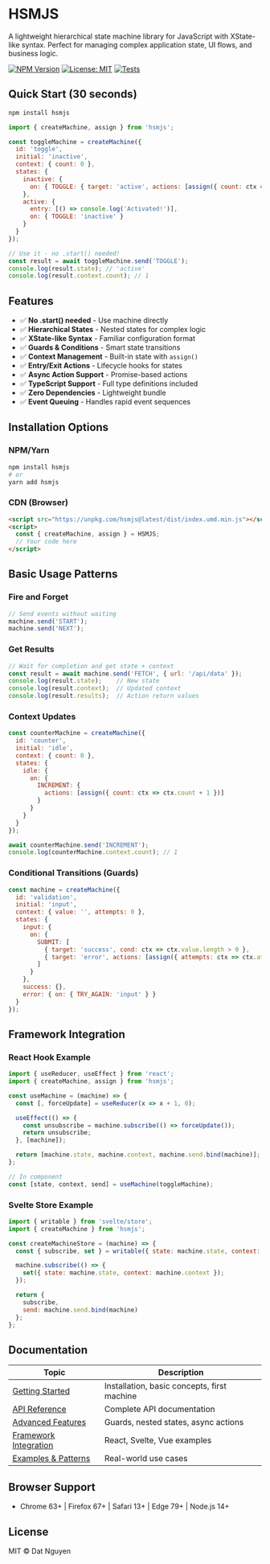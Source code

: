 # HSMJS

A lightweight hierarchical state machine library for JavaScript with XState-like syntax. Perfect for managing complex application state, UI flows, and business logic.

[![NPM Version](https://img.shields.io/npm/v/hsmjs.svg)](https://www.npmjs.com/package/hsmjs)
[![License: MIT](https://img.shields.io/badge/License-MIT-yellow.svg)](https://opensource.org/licenses/MIT)
[![Tests](https://github.com/your-username/hsmjs/workflows/Tests/badge.svg)](https://github.com/your-username/hsmjs/actions)

## Quick Start (30 seconds)

```bash
npm install hsmjs
```

```javascript
import { createMachine, assign } from 'hsmjs';

const toggleMachine = createMachine({
  id: 'toggle',
  initial: 'inactive',
  context: { count: 0 },
  states: {
    inactive: {
      on: { TOGGLE: { target: 'active', actions: [assign({ count: ctx => ctx.count + 1 })] } }
    },
    active: {
      entry: [() => console.log('Activated!')],
      on: { TOGGLE: 'inactive' }
    }
  }
});

// Use it - no .start() needed!
const result = await toggleMachine.send('TOGGLE');
console.log(result.state); // 'active'
console.log(result.context.count); // 1
```

## Features

- ✅ **No .start() needed** - Use machine directly
- ✅ **Hierarchical States** - Nested states for complex logic
- ✅ **XState-like Syntax** - Familiar configuration format
- ✅ **Guards & Conditions** - Smart state transitions
- ✅ **Context Management** - Built-in state with `assign()`
- ✅ **Entry/Exit Actions** - Lifecycle hooks for states
- ✅ **Async Action Support** - Promise-based actions
- ✅ **TypeScript Support** - Full type definitions included
- ✅ **Zero Dependencies** - Lightweight bundle
- ✅ **Event Queuing** - Handles rapid event sequences

## Installation Options

### NPM/Yarn
```bash
npm install hsmjs
# or
yarn add hsmjs
```

### CDN (Browser)
```html
<script src="https://unpkg.com/hsmjs@latest/dist/index.umd.min.js"></script>
<script>
  const { createMachine, assign } = HSMJS;
  // Your code here
</script>
```

## Basic Usage Patterns

### Fire and Forget
```javascript
// Send events without waiting
machine.send('START');
machine.send('NEXT');
```

### Get Results
```javascript
// Wait for completion and get state + context
const result = await machine.send('FETCH', { url: '/api/data' });
console.log(result.state);    // New state
console.log(result.context);  // Updated context
console.log(result.results);  // Action return values
```

### Context Updates
```javascript
const counterMachine = createMachine({
  id: 'counter',
  initial: 'idle',
  context: { count: 0 },
  states: {
    idle: {
      on: {
        INCREMENT: {
          actions: [assign({ count: ctx => ctx.count + 1 })]
        }
      }
    }
  }
});

await counterMachine.send('INCREMENT');
console.log(counterMachine.context.count); // 1
```

### Conditional Transitions (Guards)
```javascript
const machine = createMachine({
  id: 'validation',
  initial: 'input',
  context: { value: '', attempts: 0 },
  states: {
    input: {
      on: {
        SUBMIT: [
          { target: 'success', cond: ctx => ctx.value.length > 0 },
          { target: 'error', actions: [assign({ attempts: ctx => ctx.attempts + 1 })] }
        ]
      }
    },
    success: {},
    error: { on: { TRY_AGAIN: 'input' } }
  }
});
```

## Framework Integration

### React Hook Example
```javascript
import { useReducer, useEffect } from 'react';
import { createMachine, assign } from 'hsmjs';

const useMachine = (machine) => {
  const [, forceUpdate] = useReducer(x => x + 1, 0);

  useEffect(() => {
    const unsubscribe = machine.subscribe(() => forceUpdate());
    return unsubscribe;
  }, [machine]);

  return [machine.state, machine.context, machine.send.bind(machine)];
};

// In component
const [state, context, send] = useMachine(toggleMachine);
```

### Svelte Store Example
```javascript
import { writable } from 'svelte/store';
import { createMachine } from 'hsmjs';

const createMachineStore = (machine) => {
  const { subscribe, set } = writable({ state: machine.state, context: machine.context });

  machine.subscribe(() => {
    set({ state: machine.state, context: machine.context });
  });

  return {
    subscribe,
    send: machine.send.bind(machine)
  };
};
```

## Documentation

| Topic | Description |
|-------|-------------|
| [Getting Started](docs/getting-started.md) | Installation, basic concepts, first machine |
| [API Reference](docs/api-reference.md) | Complete API documentation |
| [Advanced Features](docs/advanced-features.md) | Guards, nested states, async actions |
| [Framework Integration](docs/framework-integration.md) | React, Svelte, Vue examples |
| [Examples & Patterns](docs/examples.md) | Real-world use cases |

## Browser Support

- Chrome 63+ | Firefox 67+ | Safari 13+ | Edge 79+ | Node.js 14+

## License

MIT © Dat Nguyen